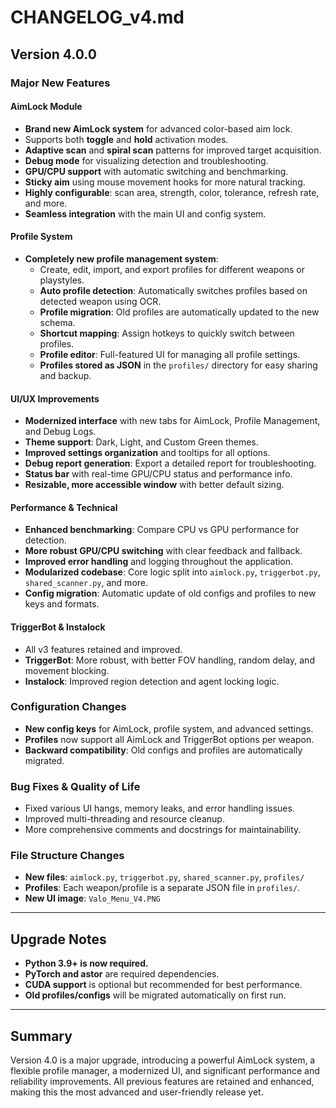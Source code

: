 # CHANGELOG_v4.md

## Version 4.0.0

### Major New Features

#### AimLock Module
- **Brand new AimLock system** for advanced color-based aim lock.
- Supports both **toggle** and **hold** activation modes.
- **Adaptive scan** and **spiral scan** patterns for improved target acquisition.
- **Debug mode** for visualizing detection and troubleshooting.
- **GPU/CPU support** with automatic switching and benchmarking.
- **Sticky aim** using mouse movement hooks for more natural tracking.
- **Highly configurable**: scan area, strength, color, tolerance, refresh rate, and more.
- **Seamless integration** with the main UI and config system.

#### Profile System
- **Completely new profile management system**:
  - Create, edit, import, and export profiles for different weapons or playstyles.
  - **Auto profile detection**: Automatically switches profiles based on detected weapon using OCR.
  - **Profile migration**: Old profiles are automatically updated to the new schema.
  - **Shortcut mapping**: Assign hotkeys to quickly switch between profiles.
  - **Profile editor**: Full-featured UI for managing all profile settings.
  - **Profiles stored as JSON** in the `profiles/` directory for easy sharing and backup.

#### UI/UX Improvements
- **Modernized interface** with new tabs for AimLock, Profile Management, and Debug Logs.
- **Theme support**: Dark, Light, and Custom Green themes.
- **Improved settings organization** and tooltips for all options.
- **Debug report generation**: Export a detailed report for troubleshooting.
- **Status bar** with real-time GPU/CPU status and performance info.
- **Resizable, more accessible window** with better default sizing.

#### Performance & Technical
- **Enhanced benchmarking**: Compare CPU vs GPU performance for detection.
- **More robust GPU/CPU switching** with clear feedback and fallback.
- **Improved error handling** and logging throughout the application.
- **Modularized codebase**: Core logic split into `aimlock.py`, `triggerbot.py`, `shared_scanner.py`, and more.
- **Config migration**: Automatic update of old configs and profiles to new keys and formats.

#### TriggerBot & Instalock
- All v3 features retained and improved.
- **TriggerBot**: More robust, with better FOV handling, random delay, and movement blocking.
- **Instalock**: Improved region detection and agent locking logic.

### Configuration Changes
- **New config keys** for AimLock, profile system, and advanced settings.
- **Profiles** now support all AimLock and TriggerBot options per weapon.
- **Backward compatibility**: Old configs and profiles are automatically migrated.

### Bug Fixes & Quality of Life
- Fixed various UI hangs, memory leaks, and error handling issues.
- Improved multi-threading and resource cleanup.
- More comprehensive comments and docstrings for maintainability.

### File Structure Changes
- **New files**: `aimlock.py`, `triggerbot.py`, `shared_scanner.py`, `profiles/`
- **Profiles**: Each weapon/profile is a separate JSON file in `profiles/`.
- **New UI image**: `Valo_Menu_V4.PNG`

---

## Upgrade Notes

- **Python 3.9+ is now required.**
- **PyTorch and astor** are required dependencies.
- **CUDA support** is optional but recommended for best performance.
- **Old profiles/configs** will be migrated automatically on first run.

---

## Summary

Version 4.0 is a major upgrade, introducing a powerful AimLock system, a flexible profile manager, a modernized UI, and significant performance and reliability improvements. All previous features are retained and enhanced, making this the most advanced and user-friendly release yet. 